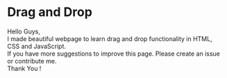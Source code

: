 # Drag and Drop
Hello Guys,
<br/>
I made beautiful webpage to learn drag and drop functionality in HTML, CSS and JavaScript.
<br/>
If you have more suggestions to improve this page. Please create an issue or contribute me.
<br/>
Thank You !
